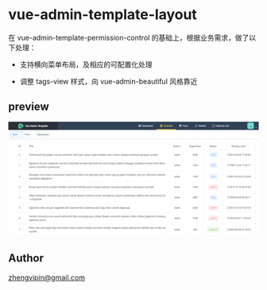 # vue-admin-template-layout

在 vue-admin-template-permission-control 的基础上，根据业务需求，做了以下处理：

+ 支持横向菜单布局，及相应的可配置化处理

+ 调整 tags-view 样式，向 vue-admin-beautiful 风格靠近

## preview
![效果图](https://github.com/zhengvipin/vue-admin-template-layout/blob/master/demo.png)

## Author
zhengvipin@gmail.com

